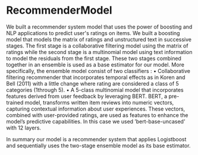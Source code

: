 # RecommenderModel
We built a recommender system model that uses the power of boosting and NLP applications to predict user's ratings on items. We built a boosting model that models the matrix of ratings and unstructured text in successive stages.
The first stage is a collaborative filtering model using the matrix of ratings while the second stage is a multinomial model using text information to model the residuals from the first stage. These two stages combined together in an ensemble is used as a base estimator for our model. 
More specifically, the ensemble model consist of two classifiers :
• Collaborative filtering recommender that incorporates temporal effects as in Koren and Bell (2011) with a little change where rating are considered a class of 5 categories (1through 5).
• A 5-class multinomial model that incorporates features derived from user feedback by leveraging BERT. BERT, a pre-trained model, transforms written item reviews into numeric vectors, capturing contextual information about user experiences. These vectors, combined with user-provided ratings, are used as features to enhance the model’s predictive capabilities. In this case we used ’bert-base-uncased’ with 12 layers.

In summary  our model is a recommender system that applies Logistboost and sequentially uses the two-stage ensemble model as its base estimator.
